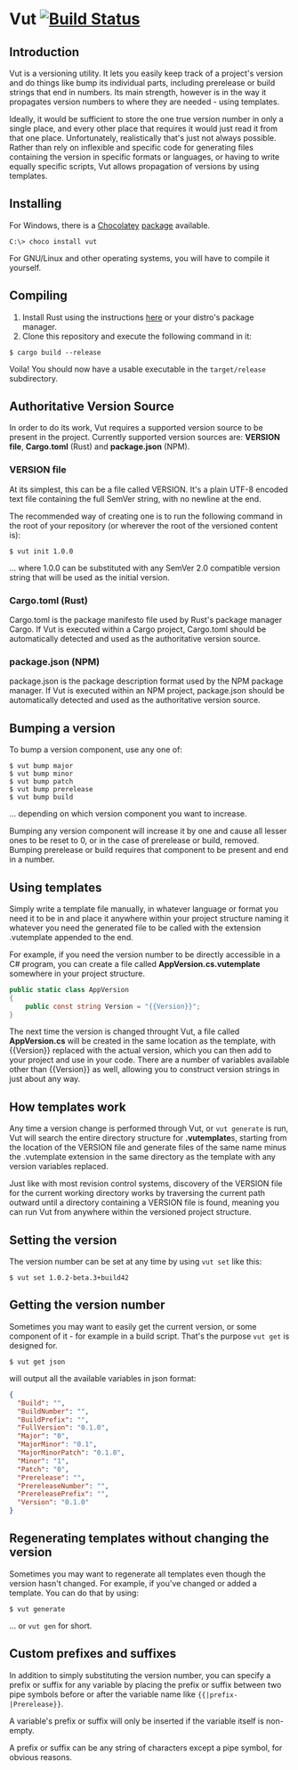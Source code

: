 # Vut [![Build Status](https://travis-ci.org/forbjok/vut.svg?branch=master)](https://travis-ci.org/forbjok/vut)

## Introduction
Vut is a versioning utility.
It lets you easily keep track of a project's version and do things like bump its individual parts, including prerelease or build strings that end in numbers.
Its main strength, however is in the way it propagates version numbers to where they are needed - using templates.

Ideally, it would be sufficient to store the one true version number in only a single place, and every other place that requires it would just read it from that one place.
Unfortunately, realistically that's just not always possible.
Rather than rely on inflexible and specific code for generating files containing the version in specific formats or languages, or having to write equally specific scripts, Vut allows propagation of versions by using templates.

## Installing
For Windows, there is a [Chocolatey](https://chocolatey.org/) [package](https://chocolatey.org/packages/vut) available.
```
C:\> choco install vut
```

For GNU/Linux and other operating systems, you will have to compile it yourself.

## Compiling
1. Install Rust using the instructions [here](https://www.rust-lang.org/tools/install) or your distro's package manager.
2. Clone this repository and execute the following command in it:
```
$ cargo build --release
```

Voila! You should now have a usable executable in the `target/release` subdirectory.

## Authoritative Version Source
In order to do its work, Vut requires a supported version source to be present in the project.
Currently supported version sources are: **VERSION file**, **Cargo.toml** (Rust) and **package.json** (NPM).

### VERSION file
At its simplest, this can be a file called VERSION.
It's a plain UTF-8 encoded text file containing the full SemVer string, with no newline at the end.

The recommended way of creating one is to run the following command in the root of your repository (or wherever the root of the versioned content is):
```
$ vut init 1.0.0
```
... where 1.0.0 can be substituted with any SemVer 2.0 compatible version string that will be used as the initial version.

### Cargo.toml (Rust)
Cargo.toml is the package manifesto file used by Rust's package manager Cargo.
If Vut is executed within a Cargo project, Cargo.toml should be automatically detected and used as the authoritative version source.

### package.json (NPM)
package.json is the package description format used by the NPM package manager.
If Vut is executed within an NPM project, package.json should be automatically detected and used as the authoritative version source.

## Bumping a version
To bump a version component, use any one of:
```
$ vut bump major
$ vut bump minor
$ vut bump patch
$ vut bump prerelease
$ vut bump build
```
... depending on which version component you want to increase.

Bumping any version component will increase it by one and cause all lesser ones to be reset to 0, or in the case of prerelease or build, removed.
Bumping prerelease or build requires that component to be present and end in a number.

## Using templates
Simply write a template file manually, in whatever language or format you need it to be in and place it anywhere within your project structure naming it whatever you need the generated file to be called with the extension .vutemplate appended to the end.

For example, if you need the version number to be directly accessible in a C# program, you can create a file called **AppVersion.cs.vutemplate** somewhere in your project structure.
```C#
public static class AppVersion
{
	public const string Version = "{{Version}}";
}
```

The next time the version is changed throught Vut, a file called **AppVersion.cs** will be created in the same location as the template, with {{Version}} replaced with the actual version, which you can then add to your project and use in your code.
There are a number of variables available other than {{Version}} as well, allowing you to construct version strings in just about any way.

## How templates work
Any time a version change is performed through Vut, or `vut generate` is run, Vut will search the entire directory structure for **.vutemplate**s, starting from the location of the VERSION file and generate files of the same name minus the .vutemplate extension in the same directory as the template with any version variables replaced.

Just like with most revision control systems, discovery of the VERSION file for the current working directory works by traversing the current path outward until a directory containing a VERSION file is found, meaning you can run Vut from anywhere within the versioned project structure.


## Setting the version
The version number can be set at any time by using `vut set` like this:
```
$ vut set 1.0.2-beta.3+build42
```

## Getting the version number
Sometimes you may want to easily get the current version, or some component of it - for example in a build script.
That's the purpose `vut get` is designed for.
```
$ vut get json
```
will output all the available variables in json format:
```json
{
  "Build": "",
  "BuildNumber": "",
  "BuildPrefix": "",
  "FullVersion": "0.1.0",
  "Major": "0",
  "MajorMinor": "0.1",
  "MajorMinorPatch": "0.1.0",
  "Minor": "1",
  "Patch": "0",
  "Prerelease": "",
  "PrereleaseNumber": "",
  "PrereleasePrefix": "",
  "Version": "0.1.0"
}
```

## Regenerating templates without changing the version
Sometimes you may want to regenerate all templates even though the version hasn't changed. For example, if you've changed or added a template.
You can do that by using:
```
$ vut generate
```
... or `vut gen` for short.

## Custom prefixes and suffixes
In addition to simply substituting the version number, you can specify a prefix or suffix for any variable by placing the prefix or suffix between two pipe symbols before or after the variable name like `{{|prefix-|Prerelease}}`.

A variable's prefix or suffix will only be inserted if the variable itself is non-empty.

A prefix or suffix can be any string of characters except a pipe symbol, for obvious reasons.
